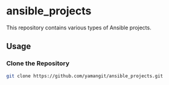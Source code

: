 # ansible_projects
This repository contains various types of Ansible projects.

## Usage

### Clone the Repository
```bash
git clone https://github.com/yamangit/ansible_projects.git
